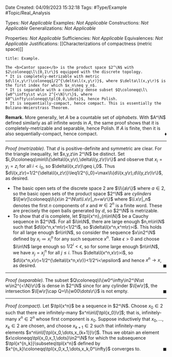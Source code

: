 <div class="topSpace"></div>

Date Created: 04/09/2023 15:32:18
Tags: #Type/Example #Topic/Real_Analysis

Types: <i>Not Applicable</i>
Examples: <i>Not Applicable</i>
Constructions: <i>Not Applicable</i>
Generalizations: <i>Not Applicable</i>

Properties: <i>Not Applicable</i>
Sufficiencies: <i>Not Applicable</i>
Equivalences: <i>Not Applicable</i>
Justifications: [[Characterizations of compactness (metric space)]]

``` ad-Example
title: Example.

The <b>Cantor space</b> is the product space $2^\N$ with $2\coloneqq\l\{0,1\r\}$ equipped with the discrete topology.
* It is completely-metrizable with metric $d\l(x,y\r)\coloneqq1/2^{\delta\l(x,y\r)}$, where $\delta\l(x,y\r)$ is the first index for which $x_n\neq y_n$.
* It is separable with a countably dense subset $Q\coloneqq\l\{w0^\infty\st w\in 2^{<\N}\r\}$, where $0^\infty\coloneqq\tpl{0,0,\dots}$, hence Polish.
* It is sequentially-compact, hence compact. This is essentially the Bolzano-Weierstrass Theorem.

```

<b>Remark.</b> More generally, let $A$ be a countable set of <i>alphabets</i>. With $A^\N$ defined similarly as all infinite words in $A$, the same proof shows that it is completely-metrizable and separable, hence Polish. If $A$ is finite, then it is also sequentially-compact, hence compact.<span style="float:right;">$\blacklozenge$</span>

---

<i>Proof (metrizable).</i> That $d$ is positive-definite and symmetric are clear. For the triangle inequality, let $x,y,z\in 2^\N$ be distinct. Set $i_0\coloneqq\min\l\{\delta\l(x,y\r),\delta\l(y,z\r)\r\}$ and observe that $x_i=y_i=z_i$ for all $i<i_0$, so $\delta\l(x,z\r)\geq i_0$. Thus $d\l(x,z\r)=1/2^{\delta\l(x,z\r)}\leq1/2^{i_0}=\max\l\{d\l(x,y\r),d\l(y,z\r)\r\}$, as desired.
* The basic open sets of the discrete space $2$ are $\l\{a\r\}$ where $a\in2$, so the basic open sets of the product space $2^\N$ are <i>cylinders</i> $\l[w\r]\coloneqq\l\{x\in 2^\N\st\l.x\r|_n=w\r\}$ where $\l.x\r|_n$ denotes the first $n$ components of $x$ and $w\in2^n$ is a finite word. These are precisely the open balls generated by $d$, so $2^\N$ is metrizable.
* To show that $d$ is complete, let $\tpl{x^n}_{n\in\N}$ be a Cauchy sequence in $2^\N$. For all $i\in\N$, there are large enough $n,m\in\N$ such that $d\l(x^n,x^m\r)<1/2^i$, so $\delta\l(x^n,x^m\r)>i$. This holds for all large enough $n\in\N$, so consider the sequence $x\in2^\N$ defined by $x_i\coloneqq x^n_i$ for any such sequence $x^n$. Take $\epsilon>0$ and choose $i\in\N$ large enough so $1/2^i<\epsilon$, so for some large enough $n\in\N$, we have $x_j=x^n_j$ for all $j\leq i$. Thus $\delta\l(x^n,x\r)>i$, so $d\l(x^n,x\r)=1/2^{\delta\l(x^n,x\r)}<1/2^i<\epsilon$ and hence $x^n\to x$, as desired.<span style="float:right;">$\blacksquare$</span>

---

<i>Proof (separable).</i> The subset $Q\coloneqq\l\{w0^\infty\in2^\N\st w\in2^{<\N}\r\}$ is dense in $2^\N$ since for any cylinder $\l[w\r]$, the intersection $\l[w\r]\cap Q=\l\{w00\dots\r\}$ is not empty.<span style="float:right;">$\blacksquare$</span>

---

<i>Proof (compact).</i> Let $\tpl{x^n}$ be a sequence in $2^\N$. Choose $x_0\in2$ such that there are infinitely-many $x^n\in\l[\tpl{x_0}\r]$; that is, infinitely-many $x^n\in2^n$ whose first component is $x_0$. Suppose inductively that $x_0,\dots,x_k\in2$ are chosen, and choose $x_{k+1}\in2$ such that infinitely-many elements $x^n\in\l[\tpl{x_0,\dots,x_{k+1}}\r]$. Thus we obtain an element $x\coloneqq\tpl{x_0,x_1,\dots}\in2^\N$ for which the subsequence $\tpl{x^{n_k}}\subseteq\tpl{x^n}$ defined by $x^{n_k}\coloneqq\tpl{x_0,x_1,\dots,x_k,0^\infty}$ converges to.<span style="float:right;">$\blacksquare$</span>
